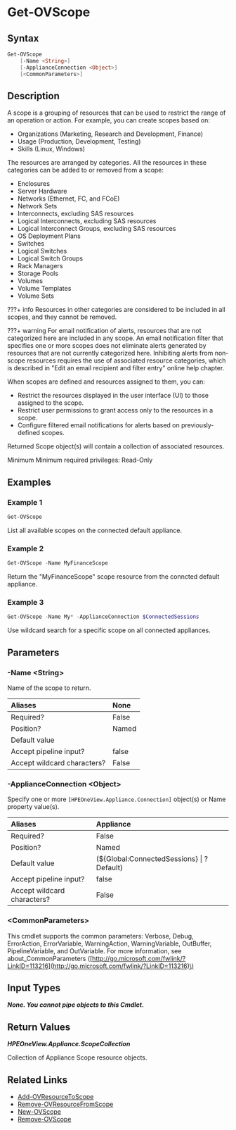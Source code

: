 ﻿---
description: Get Scope resource(s)
---

# Get-OVScope

## Syntax

```powershell
Get-OVScope
    [-Name <String>]
    [-ApplianceConnection <Object>]
    [<CommonParameters>]
```

## Description

A scope is a grouping of resources that can be used to restrict the range of an operation or action. For example, you can create scopes based on:

* Organizations (Marketing, Research and Development, Finance)
* Usage (Production, Development, Testing)
* Skills (Linux, Windows)

The resources are arranged by categories. All the resources in these categories can be added to or removed from a scope:

* Enclosures
* Server Hardware
* Networks (Ethernet, FC, and FCoE)
* Network Sets
* Interconnects, excluding SAS resources
* Logical Interconnects, excluding SAS resources
* Logical Interconnect Groups, excluding SAS resources
* OS Deployment Plans
* Switches
* Logical Switches
* Logical Switch Groups
* Rack Managers
* Storage Pools
* Volumes
* Volume Templates
* Volume Sets

???+ info
 Resources in other categories are considered to be included in all scopes, and they cannot be removed.


???+ warning
For email notification of alerts, resources that are not categorized here are included in any scope. An email notification filter that specifies one or more scopes does not eliminate alerts generated by resources that are not currently categorized here.  Inhibiting alerts from non-scope resources requires the use of associated resource categories, which is described in "Edit an email recipient and filter entry" online help chapter.


When scopes are defined and resources assigned to them, you can:

* Restrict the resources displayed in the user interface (UI) to those assigned to the scope.
* Restrict user permissions to grant access only to the resources in a scope.
* Configure filtered email notifications for alerts based on previously-defined scopes.

Returned Scope object(s) will contain a collection of associated resources.

Minimum Minimum required privileges: Read-Only

## Examples

###  Example 1 

```powershell
Get-OVScope
```

List all available scopes on the connected default appliance.

###  Example 2 

```powershell
Get-OVScope -Name MyFinanceScope
```

Return the "MyFinanceScope" scope resource from the conncted default appliance.

###  Example 3 

```powershell
Get-OVScope -Name My* -ApplianceConnection $ConnectedSessions
```

Use wildcard search for a specific scope on all connected appliances.

## Parameters

### -Name &lt;String&gt;

Name of the scope to return.

| Aliases | None |
| :--- | :--- |
| Required? | False |
| Position? | Named |
| Default value |  |
| Accept pipeline input? | false |
| Accept wildcard characters? | False |

### -ApplianceConnection &lt;Object&gt;

Specify one or more `[HPEOneView.Appliance.Connection]` object(s) or Name property value(s).

| Aliases | Appliance |
| :--- | :--- |
| Required? | False |
| Position? | Named |
| Default value | (${Global:ConnectedSessions} &vert; ? Default) |
| Accept pipeline input? | false |
| Accept wildcard characters? | False |

### &lt;CommonParameters&gt;

This cmdlet supports the common parameters: Verbose, Debug, ErrorAction, ErrorVariable, WarningAction, WarningVariable, OutBuffer, PipelineVariable, and OutVariable. For more information, see about\_CommonParameters \([http://go.microsoft.com/fwlink/?LinkID=113216](http://go.microsoft.com/fwlink/?LinkID=113216)\)

## Input Types

_**None.  You cannot pipe objects to this Cmdlet.**_

## Return Values

_**HPEOneView.Appliance.ScopeCollection**_

Collection of Appliance Scope resource objects.

## Related Links

* [Add-OVResourceToScope](add-ovresourcetoscope.md)
* [Remove-OVResourceFromScope](remove-ovresourcefromscope.md)
* [New-OVScope](new-ovscope.md)
* [Remove-OVScope](remove-ovscope.md)
